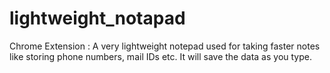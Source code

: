 # lightweight_notapad
Chrome Extension : A very lightweight notepad used for taking faster notes like storing phone numbers, mail IDs etc. It will save the data as you type.
